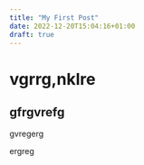 ```yaml
---
title: "My First Post"
date: 2022-12-20T15:04:16+01:00
draft: true
---
```


# vgrrg,nklre
## gfrgvrefg
gvregerg

ergreg